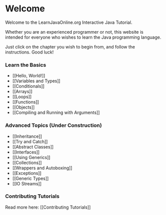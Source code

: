 # Welcome

Welcome to the LearnJavaOnline.org Interactive Java Tutorial.

Whether you are an experienced programmer or not, this website is intended for everyone who wishes to learn the Java programming language.

Just click on the chapter you wish to begin from, and follow the instructions. Good luck!

### Learn the Basics

- [[Hello, World!]]
- [[Variables and Types]]
- [[Conditionals]]
- [[Arrays]]
- [[Loops]]
- [[Functions]]
- [[Objects]]
- [[Compiling and Running with Arguments]]

### Advanced Topics (Under Construction)

- [[Inheritance]]
- [[Try and Catch]]
- [[Abstract Classes]]
- [[Interfaces]]
- [[Using Generics]]
- [[Collections]]
- [[Wrappers and Autoboxing]]
- [[Exceptions]]
- [[Generic Types]]
- [[IO Streams]]

### Contributing Tutorials

Read more here: [[Contributing Tutorials]]
